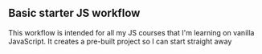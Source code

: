 ## Basic starter JS workflow

This workflow is intended for all my JS courses that I'm learning on vanilla JavaScript. It creates a pre-built project so I can start straight away